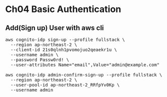# Ch04 Basic Authentication

## Add(Sign up) User with aws cli

<pre>
aws cognito-idp sign-up --profile fullstack \
  --region ap-northeast-2 \
  --client-id 21s0qlnh1pvomojuo2qeaekr1u \
  --username admin \
  --password Passw0rd! \
  --user-attributes Name="email",Value="admin@example.com"

aws cognito-idp admin-confirm-sign-up --profile fullstack \
  --region ap-northeast-2 \
  --user-pool-id ap-northeast-2_RRfpYv0Kp \
  --username admin
</pre>

